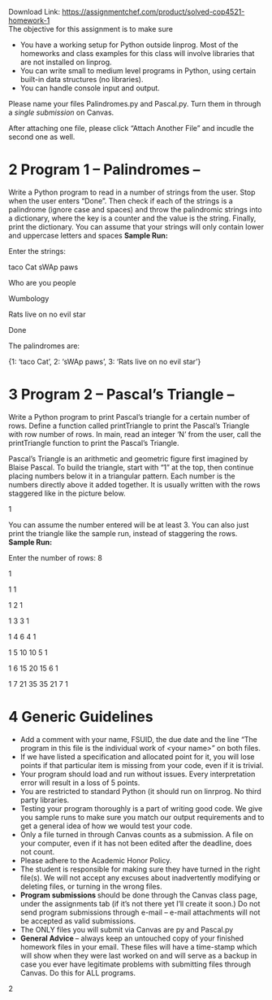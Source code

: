 Download Link: https://assignmentchef.com/product/solved-cop4521-homework-1
<br>
The objective for this assignment is to make sure

<ul>

 <li>You have a working setup for Python outside linprog. Most of the homeworks and class examples for this class will involve libraries that are not installed on linprog.</li>

 <li>You can write small to medium level programs in Python, using certain built-in data structures (no libraries).</li>

 <li>You can handle console input and output.</li>

</ul>

Please name your files Palindromes.py and Pascal.py. Turn them in through a <em>single submission </em>on Canvas.

After attaching one file, please click “Attach Another File” and incudle the second one as well.

<h1>2           Program 1 – Palindromes –</h1>

Write a Python program to read in a number of strings from the user. Stop when the user enters “Done”. Then check if each of the strings is a palindrome (ignore case and spaces) and throw the palindromic strings into a dictionary, where the key is a counter and the value is the string. Finally, print the dictionary. You can assume that your strings will only contain lower and uppercase letters and spaces <strong>Sample Run:</strong>

Enter the strings:

taco Cat sWAp paws

Who are you people

Wumbology

Rats live on no evil star

Done

The palindromes are:

{1: ‘taco Cat’, 2: ‘sWAp paws’, 3: ‘Rats live on no evil star’}

<h1>3           Program 2 – Pascal’s Triangle –</h1>

Write a Python program to print Pascal’s triangle for a certain number of rows. Define a function called printTriangle to print the Pascal’s Triangle with row number of rows. In main, read an integer ‘N’ from the user, call the printTriangle function to print the Pascal’s Triangle.

Pascal’s Triangle is an arithmetic and geometric figure first imagined by Blaise Pascal. To build the triangle, start with “1” at the top, then continue placing numbers below it in a triangular pattern. Each number is the numbers directly above it added together. It is usually written with the rows staggered like in the picture below.

1

You can assume the number entered will be at least 3. You can also just print the triangle like the sample run, instead of staggering the rows. <strong>Sample Run:</strong>

Enter the number of rows: 8

1

1 1

1 2 1

1 3 3 1

1 4 6 4 1

1 5 10 10 5 1

1 6 15 20 15 6 1

1 7 21 35 35 21 7 1

<h1>4           Generic Guidelines</h1>

<ul>

 <li>Add a comment with your name, FSUID, the due date and the line “The program in this file is the individual work of <em>&lt;</em>your name<em>&gt;</em>” on both files.</li>

 <li>If we have listed a specification and allocated point for it, you will lose points if that particular item is missing from your code, even if it is trivial.</li>

 <li>Your program should load and run without issues. Every interpretation error will result in a loss of 5 points.</li>

 <li>You are restricted to standard Python (it should run on linrprog. No third party libraries.</li>

 <li>Testing your program thoroughly is a part of writing good code. We give you sample runs to make sure you match our output requirements and to get a general idea of how we would test your code.</li>

 <li>Only a file turned in through Canvas counts as a submission. A file on your computer, even if it has not been edited after the deadline, does not count.</li>

 <li>Please adhere to the Academic Honor Policy.</li>

 <li>The student is responsible for making sure they have turned in the right file(s). We will not accept any excuses about inadvertently modifying or deleting files, or turning in the wrong files.</li>

 <li><strong>Program submissions </strong>should be done through the Canvas class page, under the assignments tab (if it’s not there yet I’ll create it soon.) Do not send program submissions through e-mail – e-mail attachments will not be accepted as valid submissions.</li>

 <li>The ONLY files you will submit via Canvas are py and Pascal.py</li>

 <li><strong>General Advice </strong>– always keep an untouched copy of your finished homework files in your email. These files will have a time-stamp which will show when they were last worked on and will serve as a backup in case you ever have legitimate problems with submitting files through Canvas. Do this for ALL programs.</li>

</ul>

2
